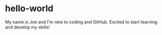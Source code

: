 # hello-world

My name is Joe and I'm new to coding and GitHub. 
Excited to start learning and develop my skills!
